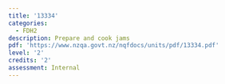 ```yaml
---
title: '13334'
categories:
  - FDH2
description: Prepare and cook jams
pdf: 'https://www.nzqa.govt.nz/nqfdocs/units/pdf/13334.pdf'
level: '2'
credits: '2'
assessment: Internal
---
```


